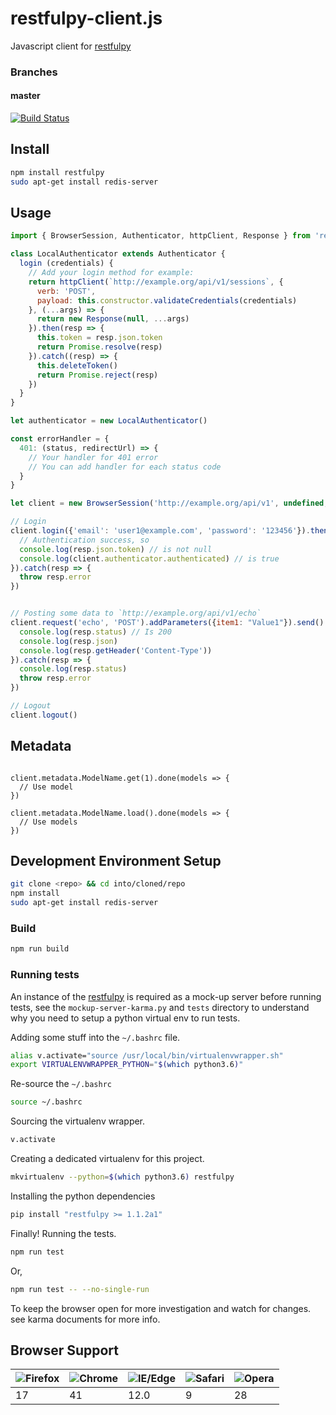 restfulpy-client.js
===================

Javascript client for [restfulpy](https://github.com/pylover/restfulpy)

### Branches

#### master

[![Build Status](https://travis-ci.org/Carrene/restfulpy-client.js.svg?branch=master&service=github)](https://travis-ci.org/Carrene/restfulpy-client.js)

Install
-------

```bash
npm install restfulpy
sudo apt-get install redis-server
```

Usage
-----

```javascript
import { BrowserSession, Authenticator, httpClient, Response } from 'restfulpy'

class LocalAuthenticator extends Authenticator {
  login (credentials) {
    // Add your login method for example:
    return httpClient(`http://example.org/api/v1/sessions`, {
      verb: 'POST',
      payload: this.constructor.validateCredentials(credentials)
    }, (...args) => {
      return new Response(null, ...args)
    }).then(resp => {
      this.token = resp.json.token
      return Promise.resolve(resp)
    }).catch((resp) => {
      this.deleteToken()
      return Promise.reject(resp)
    })
  }
}

let authenticator = new LocalAuthenticator()

const errorHandler = {
  401: (status, redirectUrl) => {
    // Your handler for 401 error
    // You can add handler for each status code
  }
}

let client = new BrowserSession('http://example.org/api/v1', undefined, authenticator, errorHandlers)

// Login
client.login({'email': 'user1@example.com', 'password': '123456'}).then(resp => {
  // Authentication success, so
  console.log(resp.json.token) // is not null
  console.log(client.authenticator.authenticated) // is true
}).catch(resp => {
  throw resp.error
})


// Posting some data to `http://example.org/api/v1/echo`
client.request('echo', 'POST').addParameters({item1: "Value1"}).send().then(resp => {
  console.log(resp.status) // Is 200
  console.log(resp.json)
  console.log(resp.getHeader('Content-Type'))
}).catch(resp => {
  console.log(resp.status)
  throw resp.error
})

// Logout
client.logout()
```

## Metadata

```javascrypt

client.metadata.ModelName.get(1).done(models => {
  // Use model
})

client.metadata.ModelName.load().done(models => {
  // Use models
})

```

## Development Environment Setup

```bash
git clone <repo> && cd into/cloned/repo
npm install
sudo apt-get install redis-server

```

### Build

```bash
npm run build
```

### Running tests

An instance of the [restfulpy](https://github.com/pylover/restfulpy) is required as a mock-up server before running
tests, see the `mockup-server-karma.py` and `tests` directory to understand why you need to setup a python virtual env
to run tests.


Adding some stuff into the `~/.bashrc` file.

```bash
alias v.activate="source /usr/local/bin/virtualenvwrapper.sh"
export VIRTUALENVWRAPPER_PYTHON="$(which python3.6)"
```

Re-source the `~/.bashrc`

```bash
source ~/.bashrc
```

Sourcing the virtualenv wrapper.

```bash
v.activate
```

Creating a dedicated virtualenv for this project.

```bash
mkvirtualenv --python=$(which python3.6) restfulpy
```

Installing the python dependencies

```bash
pip install "restfulpy >= 1.1.2a1"
```

Finally! Running the tests.

```bash
npm run test
```

Or,

```bash
npm run test -- --no-single-run
```

To keep the browser open for more investigation and watch for changes. see karma documents for more info.

## Browser Support

![Firefox] | ![Chrome] | ![IE/Edge] | ![Safari] | ![Opera]
--- | --- | --- | --- | ---
17 | 41 | 12.0 | 9 | 28

[Firefox]: https://cdnjs.cloudflare.com/ajax/libs/browser-logos/43.2.0/archive/firefox_1.5-3/firefox_1.5-3_32x32.png (Firefox)
[Chrome]: https://cdnjs.cloudflare.com/ajax/libs/browser-logos/43.2.0/chrome/chrome_32x32.png (Chrome)
[IE/Edge]: https://cdnjs.cloudflare.com/ajax/libs/browser-logos/43.2.0/edge/edge_32x32.png (IE/Edge)
[Safari]: https://cdnjs.cloudflare.com/ajax/libs/browser-logos/43.2.0/safari/safari_32x32.png (Safari)
[Opera]: https://cdnjs.cloudflare.com/ajax/libs/browser-logos/43.2.0/opera/opera_32x32.png (Opera)
